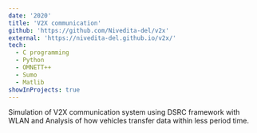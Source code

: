 ```yaml
---
date: '2020'
title: 'V2X communication'
github: 'https://github.com/Nivedita-del/v2x'
external: 'https://nivedita-del.github.io/v2x/'
tech:
  - C programming
  - Python
  - OMNETT++
  - Sumo
  - Matlib
showInProjects: true
---
```

Simulation of V2X communication system using DSRC framework with WLAN and Analysis of how vehicles transfer data within less period time.
